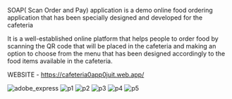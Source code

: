 SOAP( Scan Order and Pay) application is a demo online food ordering application that has been specially designed and developed for the cafeteria  

It is a well-established online platform that helps people to order food by scanning the QR code that will be placed in the cafeteria and making an option to choose from the menu that has been designed accordingly to the food items available in the cafeteria.

WEBSITE - https://cafeteria0app0juit.web.app/




![adobe_express](https://github.com/taipan-sudo-su/Projects/assets/77491723/fde3ff22-8c5f-45af-b1d4-132bae7ceacf)
![p1](https://github.com/taipan-sudo-su/Projects/assets/77491723/d0c1f704-5d0e-45b6-bd34-fa3077d3a3c1)
![p2](https://github.com/taipan-sudo-su/Projects/assets/77491723/f34147c4-b81b-4b58-b395-3df0f5fb2b47)
![p3](https://github.com/taipan-sudo-su/Projects/assets/77491723/dea047de-d19a-42b6-9435-5e2d80475fa5)
![p4](https://github.com/taipan-sudo-su/Projects/assets/77491723/9d3fc57f-8bf6-4142-85a5-9433458b0790)
![p5](https://github.com/taipan-sudo-su/Projects/assets/77491723/d294e95b-50b7-4d70-837e-79e4f4a33815)
